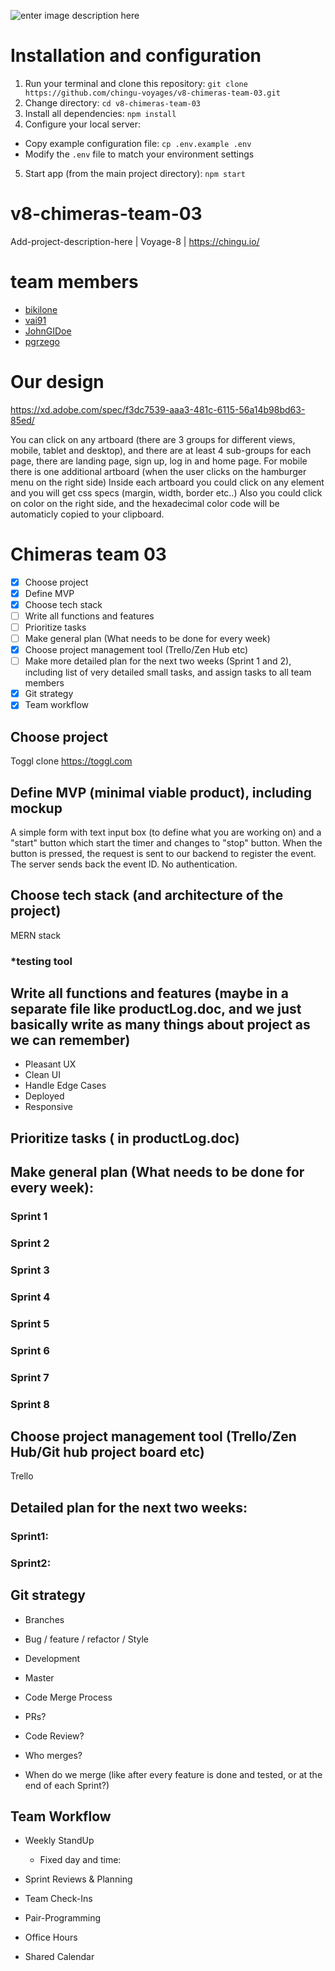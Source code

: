 ![enter image description here](https://vignette.wikia.nocookie.net/dragonsdogma/images/0/06/Chimera01.png/revision/latest?cb=20120615060217)

# Installation and configuration

 1. Run your terminal and clone this repository: `git clone https://github.com/chingu-voyages/v8-chimeras-team-03.git`
 2. Change directory: `cd v8-chimeras-team-03`
 3. Install all dependencies: `npm install`
 4. Configure your local server:
   - Copy example configuration file: `cp .env.example .env`
   - Modify the `.env` file to match your environment settings
 5. Start app (from the main project directory): `npm start`

# v8-chimeras-team-03

Add-project-description-here | Voyage-8 | https://chingu.io/

# team members

- [bikilone](https://github.com/bikilone)
- [vai91](https://github.com/vai91)
- [JohnGIDoe](https://github.com/JohnGIDoe)
- [pgrzego](https://github.com/pgrzego)

# Our design

https://xd.adobe.com/spec/f3dc7539-aaa3-481c-6115-56a14b98bd63-85ed/

You can click on any artboard (there are 3 groups for different views, mobile, tablet and desktop), and there are at least 4 sub-groups for each page, there are landing page, sign up, log in and home page. For mobile there is one additional artboard (when the user clicks on the hamburger menu on the right side)
Inside each artboard you could click on any element and you will get css specs (margin, width, border etc..)
Also you could click on color on the right side, and the hexadecimal color code will be automaticly copied to your clipboard.

# Chimeras team 03

- [x] Choose project
- [x] Define MVP
- [x] Choose tech stack
- [ ] Write all functions and features
- [ ] Prioritize tasks
- [ ] Make general plan (What needs to be done for every week)
- [x] Choose project management tool (Trello/Zen Hub etc)
- [ ] Make more detailed plan for the next two weeks (Sprint 1 and 2), including list of very detailed small tasks, and assign tasks to all team members
- [x] Git strategy
- [x] Team workflow

## Choose project

Toggl clone https://toggl.com

## Define MVP (minimal viable product), including mockup

A simple form with text input box (to define what you are working on) and a "start" button which start the timer and changes to "stop" button. When the button is pressed, the request is sent to our backend to register the event. The server sends back the event ID. No authentication.

## Choose tech stack (and architecture of the project)

MERN stack

### \*testing tool

## Write all functions and features (maybe in a separate file like productLog.doc, and we just basically write as many things about project as we can remember)

- Pleasant UX
- Clean UI
- Handle Edge Cases
- Deployed
- Responsive

## Prioritize tasks ( in productLog.doc)

## Make general plan (What needs to be done for every week):

### Sprint 1

### Sprint 2

### Sprint 3

### Sprint 4

### Sprint 5

### Sprint 6

### Sprint 7

### Sprint 8

## Choose project management tool (Trello/Zen Hub/Git hub project board etc)

Trello

## Detailed plan for the next two weeks:

### Sprint1:

### Sprint2:

## Git strategy

- Branches
- Bug / feature / refactor / Style
- Development
- Master

- Code Merge Process
- PRs?
- Code Review?
- Who merges?
- When do we merge (like after every feature is done and tested, or at the end of each Sprint?)

## Team Workflow

- Weekly StandUp

  - Fixed day and time:

- Sprint Reviews & Planning

- Team Check-Ins

- Pair-Programming

- Office Hours

- Shared Calendar
